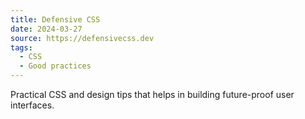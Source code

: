 ```yaml
---
title: Defensive CSS
date: 2024-03-27
source: https://defensivecss.dev
tags:
  - CSS
  - Good practices
---
```


Practical CSS and design tips that helps in building future-proof user interfaces.
